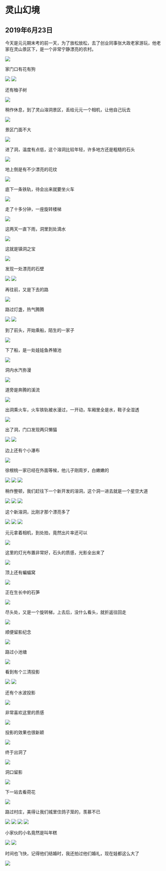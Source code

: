 灵山幻境
=======================

2019年6月23日
-----------------------

今天是元元期末考的前一天，为了放松放松，去了创业同事张大政老家游玩，他老家在灵山景区下，是一个非常宁静漂亮的农村。

![]({{site.url}}/assets/blog-images/20190623/1-2.jpg)

家门口有花有狗

![]({{site.url}}/assets/blog-images/20190623/1-1.jpg)
![]({{site.url}}/assets/blog-images/20190623/1-3.jpg)

还有柚子树

![]({{site.url}}/assets/blog-images/20190623/1-4.jpg)

稍作休息，到了灵山溶洞景区，丢给元元一个相机，让他自己玩去

![]({{site.url}}/assets/blog-images/20190623/1-5.jpg)

景区门面不大

![]({{site.url}}/assets/blog-images/20190623/1-6.jpg)

进了洞，温度有点低，这个溶洞比较年轻，许多地方还是粗糙的石头

![]({{site.url}}/assets/blog-images/20190623/1-7.jpg)

地上倒是有不少漂亮的花纹

![]({{site.url}}/assets/blog-images/20190623/1-8.jpg)

底下一条铁轨，待会出来就要坐火车

![]({{site.url}}/assets/blog-images/20190623/1-9.jpg)

走了十多分钟，一座旋转楼梯

![]({{site.url}}/assets/blog-images/20190623/1-10.jpg)

这两天一直下雨，洞里到处滴水

![]({{site.url}}/assets/blog-images/20190623/1-11.jpg)

这就是镇洞之宝

![]({{site.url}}/assets/blog-images/20190623/1-12.jpg)

发现一处漂亮的石壁

![]({{site.url}}/assets/blog-images/20190623/1-14.jpg)
![]({{site.url}}/assets/blog-images/20190623/1-13.jpg)

再往前，又是下去的路

![]({{site.url}}/assets/blog-images/20190623/1-15.jpg)

路过灯盏，热气腾腾

![]({{site.url}}/assets/blog-images/20190623/1-16.jpg)
![]({{site.url}}/assets/blog-images/20190623/1-17.jpg)

到了前头，开始乘船，陌生的一家子

![]({{site.url}}/assets/blog-images/20190623/1-18.jpg)

下了船，是一处娃娃鱼养殖池

![]({{site.url}}/assets/blog-images/20190623/1-19.jpg)

洞内水汽弥漫

![]({{site.url}}/assets/blog-images/20190623/1-20.jpg)

道旁是奔腾的溪流

![]({{site.url}}/assets/blog-images/20190623/1-21.jpg)

出洞乘火车，火车铁轨被水漫过，一开动，车厢里全是水，鞋子全湿透

![]({{site.url}}/assets/blog-images/20190623/1-22.jpg)

出了洞，门口发现两只懒猫

![]({{site.url}}/assets/blog-images/20190623/1-23.jpg)
![]({{site.url}}/assets/blog-images/20190623/1-24.jpg)

边上还有个小瀑布

![]({{site.url}}/assets/blog-images/20190623/1-25.jpg)

徐根桃一家已经在外面等候，他儿子刚周岁，白嫩嫩的

![]({{site.url}}/assets/blog-images/20190623/1-26.jpg)
![]({{site.url}}/assets/blog-images/20190623/1-29.jpg)
![]({{site.url}}/assets/blog-images/20190623/1-34.jpg)

稍作整顿，我们赶往下一个新开发的溶洞，这个洞一进去就是一个星空大道

![]({{site.url}}/assets/blog-images/20190623/1-35.jpg)
![]({{site.url}}/assets/blog-images/20190623/1-37.jpg)
![]({{site.url}}/assets/blog-images/20190623/1-36.jpg)

这个新溶洞，比刚才那个漂亮多了

![]({{site.url}}/assets/blog-images/20190623/1-38.jpg)
![]({{site.url}}/assets/blog-images/20190623/1-39.jpg)
![]({{site.url}}/assets/blog-images/20190623/1-41.jpg)

元元拿着相机，到处拍，竟然出片率还可以

![]({{site.url}}/assets/blog-images/20190623/1-40.jpg)

这里的灯光布置非常好，石头的质感，光影全出来了

![]({{site.url}}/assets/blog-images/20190623/1-42.jpg)

顶上还有蝙蝠窝

![]({{site.url}}/assets/blog-images/20190623/1-43.jpg)

正在生长中的石笋

![]({{site.url}}/assets/blog-images/20190623/1-44.jpg)

尽头处，又是一个旋转梯，上去后，没什么看头，就折返往回走

![]({{site.url}}/assets/blog-images/20190623/1-45.jpg)

顺便留影纪念

![]({{site.url}}/assets/blog-images/20190623/1-46.jpg)

路过小池塘

![]({{site.url}}/assets/blog-images/20190623/1-47.jpg)

看到有个三清投影

![]({{site.url}}/assets/blog-images/20190623/1-48.jpg)
![]({{site.url}}/assets/blog-images/20190623/1-49.jpg)

还有个水波投影

![]({{site.url}}/assets/blog-images/20190623/1-50.jpg)

非常喜欢这里的质感

![]({{site.url}}/assets/blog-images/20190623/1-51.jpg)

投影的效果也很新颖

![]({{site.url}}/assets/blog-images/20190623/1-52.jpg)

终于出洞了

![]({{site.url}}/assets/blog-images/20190623/1-53.jpg)

洞口留影

![]({{site.url}}/assets/blog-images/20190623/1-54.jpg)

下一站去看荷花

![]({{site.url}}/assets/blog-images/20190623/1-55.jpg)

路过村庄，美得让我们城里住鸽子笼的，羡慕不已

![]({{site.url}}/assets/blog-images/20190623/1-57.jpg)
![]({{site.url}}/assets/blog-images/20190623/1-58.jpg)
![]({{site.url}}/assets/blog-images/20190623/1-59.jpg)
![]({{site.url}}/assets/blog-images/20190623/1-60.jpg)

小家伙的小名竟然是叫年糕

![]({{site.url}}/assets/blog-images/20190623/1-61.jpg)
![]({{site.url}}/assets/blog-images/20190623/1-65.jpg)

时间也飞快，记得他们结婚时，我还拍过他们婚礼，现在娃都这么大了

![]({{site.url}}/assets/blog-images/20190623/1-68.jpg)




